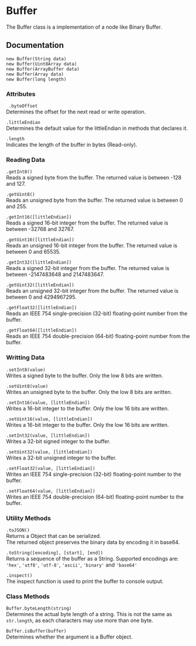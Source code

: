# Buffer

The Buffer class is a implementation of a node like Binary Buffer.


## Documentation

`new Buffer(String data)`  
`new Buffer(Uint8Array data)`  
`new Buffer(ArrayBuffer data)`  
`new Buffer(Array data)`  
`new Buffer(long length)`  

### Attributes

` .byteOffset`  
Determines the offset for the next read or write operation.


`.littleEndian`  
Determines the default value for the littleEndian in methods that declares it.


`.length`  
Indicates the length of the buffer in bytes (Read-only).

### Reading Data

`.getInt8()`  
Reads a signed byte from the buffer. The returned value is between -128 and 127.


`.getUint8()`  
Reads an unsigned byte from the buffer. The returned value is  between 0 and 255.


`.getInt16([littleEndian])`  
Reads a signed 16-bit integer from the buffer. The returned value is between -32768 and 32767.


`.getUint16([littleEndian])`  
Reads an unsigned 16-bit integer from the buffer. The returned value is between 0 and 65535.


`.getInt32([littleEndian])`    
Reads a signed 32-bit integer from the buffer. The returned value is between -2147483648 and 2147483647.


`.getUint32([littleEndian])`  
Reads an unsigned 32-bit integer from the buffer. The returned value is between 0 and 4294967295.


`.getFloat32([littleEndian])`  
Reads an IEEE 754 single-precision (32-bit) floating-point number from the buffer.


`.getFloat64([littleEndian])`  
Reads an IEEE 754 double-precision (64-bit) floating-point number from the buffer.

### Writting Data

`.setInt8(value)`  
Writes a signed byte to the buffer. Only the low 8 bits are written.


`.setUint8(value)`  
Writes an unsigned byte to the buffer. Only the low 8 bits are written.

`.setInt16(value, [littleEndian])`  
Writes a 16-bit integer to the buffer. Only the low 16 bits are written.

`.setUint16(value, [littleEndian])`  
Writes a 16-bit integer to the buffer. Only the low 16 bits are written.


`.setInt32(value, [littleEndian])`  
Writes a 32-bit signed integer to the buffer.


`.setUint32(value, [littleEndian])`  
Writes a 32-bit unsigned integer to the buffer.


`.setFloat32(value, [littleEndian])`  
Writes an IEEE 754 single-precision (32-bit) floating-point number to the buffer.


`.setFloat64(value, [littleEndian])`  
Writes an IEEE 754 double-precision (64-bit) floating-point number to the buffer.

### Utility Methods

`.toJSON()`  
Returns a Object that can be serialized.  
The returned object preserves the binary data by encoding it in base64. 

`.toString([encoding], [start], [end])`  
Returns a sequence of the buffer as a String. Supported encodings are: 
`'hex'`, `'utf8'`, `'utf-8'`, `'ascii'`, `'binary'` and `'base64'`


`.inspect()`  
The inspect function is used to print the buffer to console output.

### Class Methods

`Buffer.byteLength(string)`  
Determines the actual byte length of a string.
This is not the same as `str.length`, as each characters may use more than one byte.


`Buffer.isBuffer(buffer)`  
Determines whether the argument is a Buffer object.